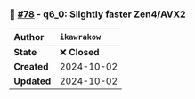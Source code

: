 ### 🔀 [#78](https://github.com/ikawrakow/ik_llama.cpp/pull/78) - q6_0: Slightly faster Zen4/AVX2

| **Author** | `ikawrakow` |
| :--- | :--- |
| **State** | ❌ **Closed** |
| **Created** | 2024-10-02 |
| **Updated** | 2024-10-02 |